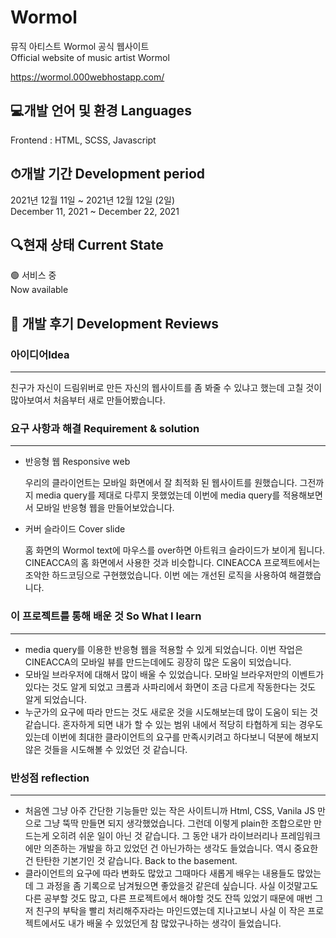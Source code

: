 # Wormol

뮤직 아티스트 Wormol 공식 웹사이트  
Official website of music artist Wormol  
  
https://wormol.000webhostapp.com/  
  

## 💻개발 언어 및 환경 Languages
  
Frontend : HTML, SCSS, Javascript  
  
## ⏱개발 기간 Development period
  
2021년 12월 11일 ~ 2021년 12월 12일 (2일)  
December 11, 2021 ~ December 22, 2021  


## 🔍현재 상태 Current State      
    
🟢 서비스 중    
Now available  

## 📝 개발 후기 Development Reviews  

### 아이디어Idea

---

친구가 자신이 드림위버로 만든 자신의 웹사이트를 좀 봐줄 수 있냐고 했는데 고칠 것이 많아보여서 처음부터 새로 만들어봤습니다.

### 요구 사항과 해결 Requirement & solution

---

- 반응형 웹 Responsive web
    
    우리의 클라이언트는 모바일 화면에서 잘 최적화 된 웹사이트를 원했습니다. 그전까지 media query를 제대로 다루지 못했었는데 이번에 media query를 적용해보면서 모바일 반응형 웹을 만들어보았습니다.
    

- 커버 슬라이드 Cover slide
    
    홈 화면의 Wormol text에 마우스를 over하면 아트워크 슬라이드가 보이게 됩니다. CINEACCA의 홈 화면에서 사용한 것과 비슷합니다. CINEACCA 프로젝트에서는 조악한 하드코딩으로 구현했었습니다.  이번 에는 개선된 로직을 사용하여 해결했습니다.
    

### 이 프로젝트를 통해 배운 것 So What I learn

---

- media query를 이용한 반응형 웹을 적용할 수 있게 되었습니다. 이번 작업은 CINEACCA의 모바일 뷰를 만드는데에도 굉장히 많은 도움이 되었습니다.
- 모바일 브라우저에 대해서 많이 배울 수 있었습니다. 모바일 브라우저만의 이벤트가 있다는 것도 알게 되었고 크롬과 사파리에서 화면이 조금 다르게 작동한다는 것도 알게 되었습니다.
- 누군가의 요구에 따라 만드는 것도 새로운 것을 시도해보는데 많이 도움이 되는 것 같습니다. 혼자하게 되면 내가 할 수 있는 범위 내에서 적당히 타협하게 되는 경우도 있는데 이번에 최대한 클라이언트의 요구를 만족시키려고 하다보니 덕분에 해보지 않은 것들을 시도해볼 수 있었던 것 같습니다.

### 반성점 reflection

---

- 처음엔 그냥 아주 간단한 기능들만 있는 작은 사이트니까 Html, CSS, Vanila JS 만으로 그냥 뚝딱 만들면 되지 생각했었습니다. 그런데 이렇게 plain한 조합으로만 만드는게 오히려 쉬운 일이 아닌 것 같습니다. 그 동안 내가 라이브러리나 프레임워크에만 의존하는 개발을 하고 있었던 건 아닌가하는 생각도 들었습니다. 역시 중요한건 탄탄한 기본기인 것 같습니다. Back to the basement.
- 클라이언트의 요구에 따라 변화도 많았고 그때마다 새롭게 배우는 내용들도 많았는데 그 과정을 좀 기록으로 남겨뒀으면 좋았을것 같은데 싶습니다. 사실 이것말고도 다른 공부할 것도 많고, 다른 프로젝트에서 해야할 것도 잔뜩 있었기 때문에 매번 그저 친구의 부탁을 빨리 처리해주자라는 마인드였는데 지나고보니 사실 이 작은 프로젝트에서도 내가 배울 수 있었던게 참 많았구나하는 생각이 들었습니다.